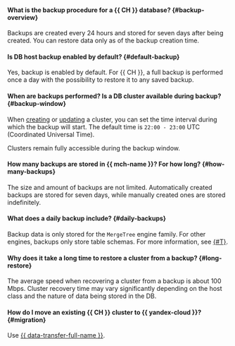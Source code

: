 #### What is the backup procedure for a {{ CH }} database? {#backup-overview}

Backups are created every 24 hours and stored for seven days after being created. You can restore data only as of the backup creation time.

#### Is DB host backup enabled by default? {#default-backup}

Yes, backup is enabled by default. For {{ CH }}, a full backup is performed once a day with the possibility to restore it to any saved backup.

#### When are backups performed? Is a DB cluster available during backup? {#backup-window}

When [creating](../../managed-clickhouse/operations/cluster-create.md) or [updating](../../managed-clickhouse/operations/update.md#change-additional-settings) a cluster, you can set the time interval during which the backup will start. The default time is `22:00 - 23:00` UTC (Coordinated Universal Time).

Clusters remain fully accessible during the backup window.

#### How many backups are stored in {{ mch-name }}? For how long? {#how-many-backups}

The size and amount of backups are not limited. Automatically created backups are stored for seven days, while manually created ones are stored indefinitely.

#### What does a daily backup include? {#daily-backups}

Backup data is only stored for the `MergeTree` engine family. For other engines, backups only store table schemas. For more information, see [{#T}](../../managed-clickhouse/concepts/backup.md).

#### Why does it take a long time to restore a cluster from a backup? {#long-restore}

The average speed when recovering a cluster from a backup is about 100 Mbps. Cluster recovery time may vary significantly depending on the host class and the nature of data being stored in the DB.

#### How do I move an existing {{ CH }} cluster to {{ yandex-cloud }}? {#migration}

Use [{{ data-transfer-full-name }}](../../data-transfer/quickstart.md).
